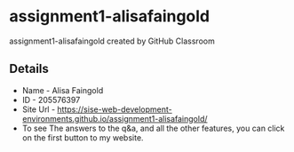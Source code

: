 # assignment1-alisafaingold
assignment1-alisafaingold created by GitHub Classroom

## Details 
* Name - Alisa Faingold
* ID - 205576397
* Site Url - https://sise-web-development-environments.github.io/assignment1-alisafaingold/
* To see The answers to the q&a, and all the other features, you can click on the first button to my website.
